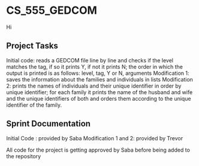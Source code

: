 # CS_555_GEDCOM
Hi

## Project Tasks
Initial code: reads a GEDCOM file line by line and checks if the level matches the tag, if so it prints Y, if not it prints N; the order
  in which the output is printed is as follows: level, tag, Y or N, arguments
Modification 1: saves the information about the families and individuals in lists
Modification 2: prints the names of individuals and their unique identifier in order by unique identifier;
  for each family it prints the name of the husband and wife and the unique identifiers of both and orders them according to the unique
  identifier of the family.

## Sprint Documentation
Initial Code : provided by Saba
Modification 1 and 2: provided by Trevor

All code for the project is getting approved by Saba before being added to the repository
